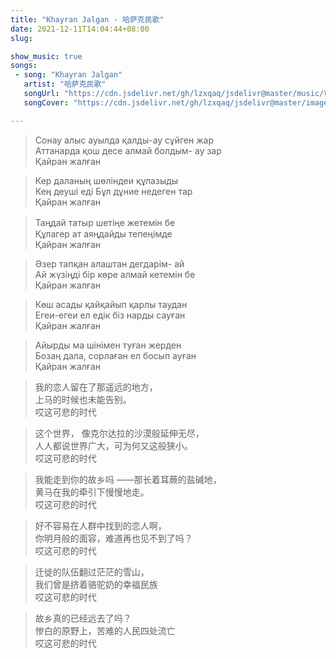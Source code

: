 ```yaml
---
title: "Khayran Jalgan - 哈萨克民歌"
date: 2021-12-11T14:04:44+08:00
slug: 

show_music: true
songs:
 - song: "Khayran Jalgan"
   artist: "哈萨克民歌"
   songUrl: "https://cdn.jsdelivr.net/gh/lzxqaq/jsdelivr@master/music/可悲的时代.mp3"
   songCover: "https://cdn.jsdelivr.net/gh/lzxqaq/jsdelivr@master/image/music/KhayranJalgan.png"

---
```


> Сонау алыс ауылда қалды-ау сұйген жар   
> Аттанарда қош десе алмай болдым- ау зар  
> Қайран жалған  


> Кер даланың шөліндеи құлазыды  
> Кең деуші еді Бұл дұние недеген тар  
> Қайран жалған  

 
> Таңдай татыр шетіңе жетемін бе　  
> Құлагер ат аяңдайды тепеңімде  
> Қайран жалған 


> Әзер тапқан алаштан дегдарім- ай  
> Ай жүзіңді бір көре алмай кетемін бе  
> Қайран жалған  


> Көш асады қайқайып қарлы таудан  
> Егеи-егеи ел едік біз нарды сауған  
> Қайран жалған  


> Айырды ма шінімен туған жерден  
> Бозаң дала, сорлаған ел босып ауған  
> Қайран жалған  

> 我的恋人留在了那遥远的地方，  
> 上马的时候也未能告别。  
> 哎这可悲的时代  


> 这个世界， 像克尔达拉的沙漠般延伸无尽，  
> 人人都说世界广大，可为何又这般狭小。  
> 哎这可悲的时代  


> 我能走到你的故乡吗 ——那长着耳蕨的盐碱地，  
> 黄马在我的牵引下慢慢地走。  
> 哎这可悲的时代  


> 好不容易在人群中找到的恋人啊，  
> 你明月般的面容，难道再也见不到了吗？  
> 哎这可悲的时代  


> 迁徙的队伍翻过茫茫的雪山，  
> 我们曾是挤着骆驼奶的幸福民族  
> 哎这可悲的时代  


> 故乡真的已经远去了吗？  
> 惨白的原野上，苦难的人民四处流亡  
> 哎这可悲的时代  